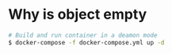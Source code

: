 # Why is object empty

```bash
# Build and run container in a deamon mode
$ docker-compose -f docker-compose.yml up -d
```
